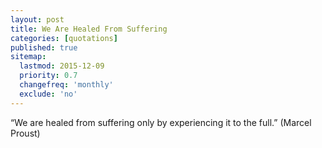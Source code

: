 ```yaml
---
layout: post
title: We Are Healed From Suffering
categories: [quotations]
published: true
sitemap:
  lastmod: 2015-12-09
  priority: 0.7
  changefreq: 'monthly'
  exclude: 'no'
---
```


“We are healed from suffering only by experiencing it to the full.” (Marcel Proust)
